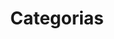 ---
layout: category
title: Categorias
description: Categorias Artículos.
permalink: /categories/
---